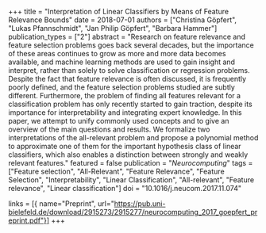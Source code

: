 +++
title = "Interpretation of Linear Classifiers by Means of Feature Relevance Bounds"
date = 2018-07-01
authors = ["Christina Göpfert", "Lukas Pfannschmidt", "Jan Philip Göpfert", "Barbara Hammer"]
publication_types = ["2"]
abstract = "Research on feature relevance and feature selection problems goes back several decades, but the importance of these areas continues to grow as more and more data becomes available, and machine learning methods are used to gain insight and interpret, rather than solely to solve classification or regression problems. Despite the fact that feature relevance is often discussed, it is frequently poorly defined, and the feature selection problems studied are subtly different. Furthermore, the problem of finding all features relevant for a classification problem has only recently started to gain traction, despite its importance for interpretability and integrating expert knowledge. In this paper, we attempt to unify commonly used concepts and to give an overview of the main questions and results. We formalize two interpretations of the all-relevant problem and propose a polynomial method to approximate one of them for the important hypothesis class of linear classifiers, which also enables a distinction between strongly and weakly relevant features."
featured = false
publication = "*Neurocomputing*"
tags = ["Feature selection", "All-Relevant", "Feature Relevance", "Feature Selection", "Interpretability", "Linear Classification", "All-relevant", "Feature relevance", "Linear classification"]
doi = "10.1016/j.neucom.2017.11.074"

links = [{ name="Preprint", url="https://pub.uni-bielefeld.de/download/2915273/2915277/neurocomputing_2017_goepfert_preprint.pdf"}]
+++


